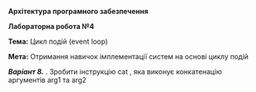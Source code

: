 **Архітектура програмного забезпечення**

**Лабораторна робота №4**

**Тема:** Цикл подій (event loop)

**Мета:** Отримання навичок імплементації систем на основі циклу подій

_**Варіант 8.**_ . Зробити інструкцію cat <arg1> <arg2>, яка виконує конкатенацію аргументів arg1 та arg2